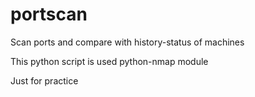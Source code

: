 portscan
========

Scan ports and compare with history-status of machines

This python script is used python-nmap module

Just for practice
